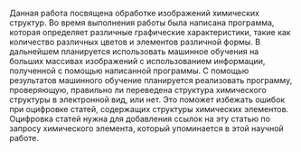 Данная работа посвящена обработке изображений химических структур. Во время выполнения работы была написана программа, которая определяет различные графические характеристики, такие как количество различных цветов и элементов различной формы. В дальнейшем планируется использовать машинное обучения на больших массивах изображений с использованием информации, полученной с помощью написанной программы. С помощью результатов машинного обучение планируется реализовать программу, проверяющую, правильно ли переведена структура химического структуры в электронной вид, или нет. Это поможет избежать ошибок при оцифровке статей, содержащих структуры химических элементов. Оцифровка статей нужна для добавления ссылок на эту статью по запросу химического элемента, который упоминается в этой научной работе.
